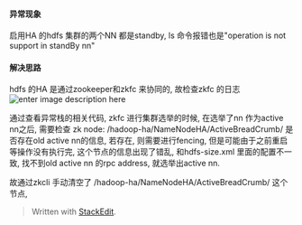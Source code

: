 #### 异常现象
启用HA 的hdfs 集群的两个NN 都是standby, ls 命令报错也是"operation is not support in standBy nn"

#### 解决思路
hdfs 的HA 是通过zookeeper和zkfc 来协同的, 故检查zkfc 的日志
![enter image description here](https://drive.google.com/uc?id=1UemY2eTs8V3bjp08e7XZJPFsmybyODUU)

通过查看异常栈的相关代码, zkfc 进行集群选举的时候, 在选举了nn 作为active nn之后, 需要检查 zk node: /hadoop-ha/NameNodeHA/ActiveBreadCrumb/ 是否存在old active nn的信息, 若存在, 则需要进行fencing, 但是可能由于之前重启等操作没有执行完, 这个节点的信息出现了错乱, 和hdfs-size.xml 里面的配置不一致, 找不到old active nn 的rpc address, 就选举出active nn. 

故通过zkcli 手动清空了 /hadoop-ha/NameNodeHA/ActiveBreadCrumb/ 这个节点, 

> Written with [StackEdit](https://stackedit.io/).
<!--stackedit_data:
eyJoaXN0b3J5IjpbLTE2NDgxNDI2Ml19
-->